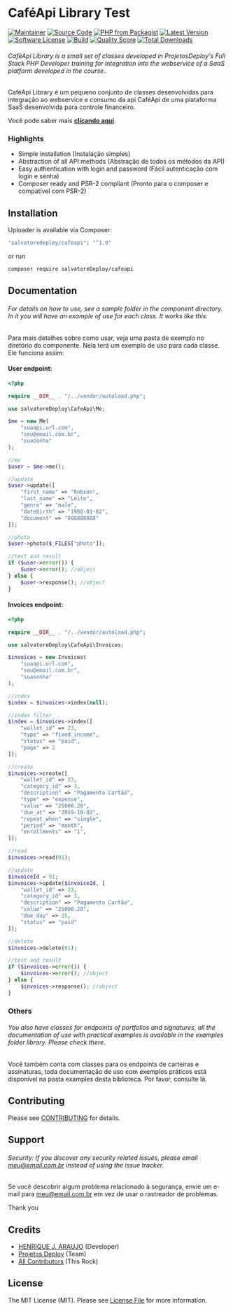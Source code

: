 # CaféApi Library Test

[![Maintainer](http://img.shields.io/badge/maintainer-@HenriqueJArauj1-blue.svg?style=flat-square)](https://twitter.com/salvatoreDeploy)
[![Source Code](http://img.shields.io/badge/source-salvatoreDeploy/cafeapi-blue.svg?style=flat-square)](https://github.com/salvatoreDeploy/cafeapi)
[![PHP from Packagist](https://img.shields.io/packagist/php-v/salvatoredeploy/cafeapi.svg?style=flat-square)](https://packagist.org/packages/salvatoredeploy/cafeapi)
[![Latest Version](https://img.shields.io/github/release/salvatoreDeploy/cafeapi.svg?style=flat-square)](https://github.com/salvatoreDeploy/cafeapi/releases)
[![Software License](https://img.shields.io/badge/license-MIT-brightgreen.svg?style=flat-square)](LICENSE)
[![Build](https://img.shields.io/scrutinizer/build/g/salvatoreDeploy/cafeapi.svg?style=flat-square)](https://scrutinizer-ci.com/g/salvatoreDeploy/cafeapi)
[![Quality Score](https://img.shields.io/scrutinizer/g/salvatoreDeploy/cafeapi.svg?style=flat-square)](https://scrutinizer-ci.com/g/salvatoreDeploy/cafeapi)
[![Total Downloads](https://img.shields.io/packagist/dt/salvatoreDeploy/cafeapi.svg?style=flat-square)](https://packagist.org/packages/salvatoredeploy/cafeapi)

###### CaféApi Library is a small set of classes developed in ProjetosDeploy's Full Stack PHP Developer training for integration into the webservice of a SaaS platform developed in the course..

CaféApi Library é um pequeno conjunto de classes desenvolvidas para integração ao webservice e consumo da api CaféApi de uma plataforma SaaS desenvolvida para controle financeiro.

Você pode saber mais **[clicando aqui](https://www.upinside.com.br/fsphp)**.

### Highlights

- Simple installation (Instalação simples)
- Abstraction of all API methods (Abstração de todos os métodos da API)
- Easy authentication with login and password (Fácil autenticação com login e senha)
- Composer ready and PSR-2 compliant (Pronto para o composer e compatível com PSR-2)

## Installation

Uploader is available via Composer:

```bash
"salvatoredeploy/cafeapi": "^1.0"
```

or run

```bash
composer require salvatoreDeploy/cafeapi
```

## Documentation

###### For details on how to use, see a sample folder in the component directory. In it you will have an example of use for each class. It works like this:

Para mais detalhes sobre como usar, veja uma pasta de exemplo no diretório do componente. Nela terá um exemplo de uso para cada classe. Ele funciona assim:

#### User endpoint:

```php
<?php

require __DIR__ . "/../vendor/autoload.php";

use salvatoreDeploy\CafeApi\Me;

$me = new Me(
    "suaapi.url.com",
    "seu@email.com.br",
    "suasenha"
);

//me
$user = $me->me();

//update
$user->update([
    "first_name" => "Robson",
    "last_name" => "Leite",
    "genre" => "male",
    "datebirth" => "1980-01-02",
    "document" => "888888888"
]);

//photo
$user->photo($_FILES["photo"]);

//test and result
if ($user->error()) {
    $user->error(); //object
} else {
    $user->response(); //object
}
```

#### Invoices endpoint:

```php
<?php

require __DIR__ . "/../vendor/autoload.php";

use salvatoreDeploy\CafeApi\Invoices;

$invoices = new Invoices(
    "suaapi.url.com",
    "seu@email.com.br",
    "suasenha"
);

//index
$index = $invoices->index(null);

//index filter
$index = $invoices->index([
    "wallet_id" => 23,
    "type" => "fixed_income",
    "status" => "paid",
    "page" => 2
]);

//create
$invoices->create([
    "wallet_id" => 23,
    "category_id" => 3,
    "description" => "Pagamento Cartão",
    "type" => "expense",
    "value" => "25000.20",
    "due_at" => "2019-10-02",
    "repeat_when" => "single",
    "period" => "month",
    "enrollments" => "1",
]);

//read
$invoices->read(91);

//update
$invoiceId = 91;
$invoices->update($invoiceId, [
    "wallet_id" => 23,
    "category_id" => 3,
    "description" => "Pagamento Cartão",
    "value" => "25000.20",
    "due_day" => 25,
    "status" => "paid"
]);

//delete
$invoices->delete(91);

//test and result
if ($invoices->error()) {
    $invoices->error(); //object
} else {
    $invoices->response(); //object
}
```

### Others

###### You also have classes for endpoints of portfolios and signatures, all the documentation of use with practical examples is available in the examples folder library. Please check there.

Você também conta com classes para os endpoints de carteiras e assinaturas, toda documentação de uso com exemplos práticos está disponível na pasta examples desta biblioteca. Por favor, consulte lá.

## Contributing

Please see [CONTRIBUTING](https://github.com/salvatoreDeploy/cafeapi/blob/master/CONTRIBUTING.md) for details.

## Support

###### Security: If you discover any security related issues, please email meu@email.com.br instead of using the issue tracker.

Se você descobrir algum problema relacionado à segurança, envie um e-mail para meu@email.com.br em vez de usar o rastreador de problemas.

Thank you

## Credits

- [HENRIQUE J. ARAUJO](https://github.com/salvatoreDeploy) (Developer)
- [Projetos Deploy](https://github.com/salvatoreDeploy) (Team)
- [All Contributors](https://github.com/salvatoreDeploy/cafeapi/contributors) (This Rock)

## License

The MIT License (MIT). Please see [License File](https://github.com/salvatoreDeploy/cafeapi/blob/master/LICENSE) for more information.
